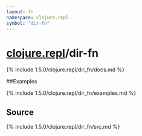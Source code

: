 ```yaml
---
layout: fn
namespace: clojure.repl
symbol: "dir-fn"
---
```


# [clojure.repl](../)/dir-fn

{% include 1.5.0/clojure.repl/dir_fn/docs.md %}

##Examples

{% include 1.5.0/clojure.repl/dir_fn/examples.md %}
## Source
{% include 1.5.0/clojure.repl/dir_fn/src.md %}

